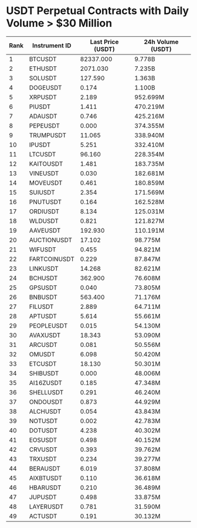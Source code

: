 # USDT Perpetual Contracts with Daily Volume > $30 Million

| Rank | Instrument ID | Last Price (USDT) | 24h Volume (USDT) |
|------|---------------|-------------------|-------------------|
| 1 | BTCUSDT | 82337.000 | 9.778B |
| 2 | ETHUSDT | 2071.030 | 7.235B |
| 3 | SOLUSDT | 127.590 | 1.363B |
| 4 | DOGEUSDT | 0.174 | 1.100B |
| 5 | XRPUSDT | 2.189 | 952.699M |
| 6 | PIUSDT | 1.411 | 470.219M |
| 7 | ADAUSDT | 0.746 | 425.216M |
| 8 | PEPEUSDT | 0.000 | 374.355M |
| 9 | TRUMPUSDT | 11.065 | 338.940M |
| 10 | IPUSDT | 5.251 | 332.410M |
| 11 | LTCUSDT | 96.160 | 228.354M |
| 12 | KAITOUSDT | 1.481 | 183.735M |
| 13 | VINEUSDT | 0.030 | 182.681M |
| 14 | MOVEUSDT | 0.461 | 180.859M |
| 15 | SUIUSDT | 2.354 | 171.569M |
| 16 | PNUTUSDT | 0.164 | 162.528M |
| 17 | ORDIUSDT | 8.134 | 125.031M |
| 18 | WLDUSDT | 0.821 | 121.827M |
| 19 | AAVEUSDT | 192.930 | 110.191M |
| 20 | AUCTIONUSDT | 17.102 | 98.775M |
| 21 | WIFUSDT | 0.455 | 94.821M |
| 22 | FARTCOINUSDT | 0.229 | 87.847M |
| 23 | LINKUSDT | 14.268 | 82.621M |
| 24 | BCHUSDT | 362.900 | 76.608M |
| 25 | GPSUSDT | 0.040 | 73.805M |
| 26 | BNBUSDT | 563.400 | 71.176M |
| 27 | FILUSDT | 2.889 | 64.711M |
| 28 | APTUSDT | 5.614 | 55.661M |
| 29 | PEOPLEUSDT | 0.015 | 54.130M |
| 30 | AVAXUSDT | 18.343 | 53.090M |
| 31 | ARCUSDT | 0.081 | 50.556M |
| 32 | OMUSDT | 6.098 | 50.420M |
| 33 | ETCUSDT | 18.130 | 50.301M |
| 34 | SHIBUSDT | 0.000 | 48.006M |
| 35 | AI16ZUSDT | 0.185 | 47.348M |
| 36 | SHELLUSDT | 0.291 | 46.240M |
| 37 | ONDOUSDT | 0.873 | 44.929M |
| 38 | ALCHUSDT | 0.054 | 43.843M |
| 39 | NOTUSDT | 0.002 | 42.783M |
| 40 | DOTUSDT | 4.238 | 40.302M |
| 41 | EOSUSDT | 0.498 | 40.152M |
| 42 | CRVUSDT | 0.393 | 39.762M |
| 43 | TRXUSDT | 0.234 | 39.277M |
| 44 | BERAUSDT | 6.019 | 37.808M |
| 45 | AIXBTUSDT | 0.110 | 36.618M |
| 46 | HBARUSDT | 0.210 | 36.489M |
| 47 | JUPUSDT | 0.498 | 33.875M |
| 48 | LAYERUSDT | 0.781 | 31.590M |
| 49 | ACTUSDT | 0.191 | 30.132M |
